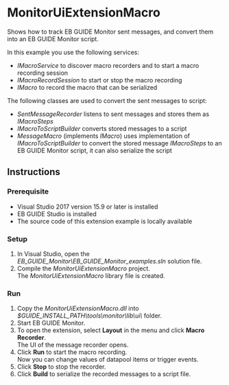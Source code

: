  # MonitorUiExtensionMacro

Shows how to track EB GUIDE Monitor sent messages, and convert them into an EB GUIDE Monitor script.

In this example you use the following services:
* _IMacroService_ to discover macro recorders and to start a macro recording session
* _IMacroRecordSession_ to start or stop the macro recording
* _IMacro_ to record the macro that can be serialized

The following classes are used to convert the sent messages to script:
* _SentMessageRecorder_ listens to sent messages and stores them as _IMacroSteps_
* _IMacroToScriptBuilder_ converts stored messages to a script
* _MessageMacro_ (implements _IMacro_) uses implementation of _IMacroToScriptBuilder_ to convert the stored message _IMacroSteps_ to an EB GUIDE Monitor script, it can also serialize the script


## Instructions

### Prerequisite

* Visual Studio 2017 version 15.9 or later is installed
* EB GUIDE Studio is installed
* The source code of this extension example is locally available

### Setup

1. In Visual Studio, open the _EB\_GUIDE\_Monitor\\EB\_GUIDE\_Monitor\_examples.sln_ solution file.
2. Compile the _MonitorUiExtensionMacro_ project.\
The _MonitorUiExtensionMacro_ library file is created.

### Run

1. Copy the _MonitorUiExtensionMacro.dll_ into _$GUIDE\_INSTALL\_PATH\\tools\\monitor\\lib\\ui\\_ folder.
2. Start EB GUIDE Monitor.
3. To open the extension, select **Layout** in the menu and click **Macro Recorder**.\
The UI of the message recorder opens.
4. Click **Run** to start the macro recording.\
Now you can change values of datapool items or trigger events.
5. Click **Stop** to stop the recorder. 
6. Click **Build** to serialize the recorded messages to a script file.
